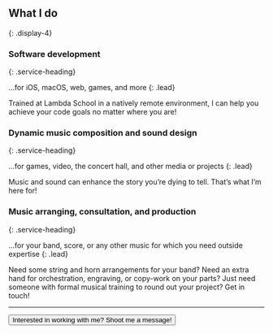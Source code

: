 ## What I do
{: .display-4}


### Software development
{: .service-heading}

...for iOS, macOS, web, games, and more
{: .lead}

Trained at Lambda School in a natively remote environment, I can help you achieve your code goals no matter where you are!

### Dynamic music composition and sound design
{: .service-heading}

...for games, video, the concert hall, and other media or projects
{: .lead}

Music and sound can enhance the story you’re dying to tell. That’s what I’m here for!

### Music arranging, consultation, and production
{: .service-heading}

...for your band, score, or any other music for which you need outside expertise
{: .lead}

Need some string and horn arrangements for your band? Need an extra hand for orchestration, engraving, or copy-work on your parts? Just need someone with formal musical training to round out your project? Get in touch!

---

<button type="button" class="btn btn-primary btn-lg btn-block" data-toggle="modal" data-target="#contactModal">Interested in working with me? Shoot me a message!</button>
